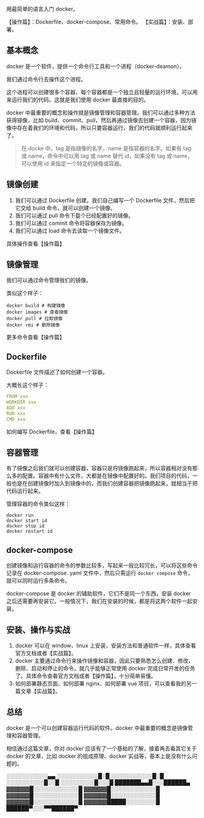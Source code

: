 用最简单的语言入门 docker。

【操作篇】：Dockerfile、docker-compose、常用命令。
【实战篇】：安装、部署。

## 基本概念
docker 是一个软件，提供一个命令行工具和一个进程（docker-deamon）。

我们通过命令行去操作这个进程。

这个进程可以创建很多个容器，每个容器都是一个独立且轻量的运行环境，可以用来运行我们的代码。这就是我们使用 docker 最直接的目的。

docker 中最重要的概念和操作就是镜像管理和容器管理。我们可以通过多种方法获得镜像，比如 build、commit、pull，然后再通过镜像去创建一个容器，因为镜像中存在着我们的环境和代码，所以只要容器运行，我们的代码就顺利运行起来了。

> 在 docke 中，tag 是指镜像的名字，name 是指容器的名字。如果有 tag 或 name，命令中可以用 tag 或 name 替代 id，如果没有 tag 或 name，可以使用 id 来指定一个特定的镜像或容器。

## 镜像创建
1. 我们可以通过 Dockerfile 创建。我们自己编写一个 Dockerfile 文件，然后把它交给 build 命令，就可以创建一个镜像。
2. 我们可以通过 pull 命令下载个已经配置好的镜像。
3. 我们可以通过 commit 命令将容器保存为镜像。
4. 我们可以通过 load 命令去读取一个镜像文件。

具体操作查看【操作篇】

## 镜像管理
我们可以通过命令管理我们的镜像。

类似这个样子：
```
docker build # 构建镜像
docker images # 查看镜像
docker pull # 拉取镜像
docker rmi # 删除镜像
```
更多命令查看【操作篇】

## Dockerfile
Dockerfile 文件描述了如何创建一个容器。

大概长这个样子：
``` yaml
FROM xxx
WORKDIR xxx
ADD xxx
RUN xxx
CMD xxx
```
如何编写 Dockerfile，查看【操作篇】

## 容器管理
有了镜像之后我们就可以创建容器，容器只是将镜像跑起来，所以容器相对没有那么多的配置。容器中有什么文件，大都是在镜像中配置好的。我们项目的代码，一般也是在创建镜像时加入到镜像中的，而我们创建容器把镜像跑起来，就相当于把代码运行起来。

管理容器的命令类似这样：
```shell
docker run
docker start id
docker stop id
docker restart id
```
## docker-compose
创建镜像和运行容器的命令的参数比较多，写起来一般比较冗长，可以将这些命令记录在 docker-compose. yaml 文件中，然后只需运行 `docker compose` 命令，就可以同时运行多条命令。

docker-compose 是 docker 的辅助软件，它们不是同一个东西，安装 docker 之后还需要再安装它。一般情况下，我们在安装的时候，都是将这两个软件一起安装。

## 安装、操作与实战
1. docker 可以在 window、linux 上安装，安装方法和普通软件一样，具体查看官方文档或者【实战篇】。
2. docker 主要通过命令行来操作镜像和容器，因此只要熟悉怎么创建、修改、删除、启动和停止的命令，就几乎能够正常使用 docker 完成日常开发的任务了。具体命令查看官方文档或者【操作篇】，十分简单易懂。
3. 如何部署静态页面、如何部署 nginx、如何部署 vue 项目，可以查看我的另一篇文章【实战篇】。

## 总结
docker 是一个可以创建容器运行代码的软件。docker 中最重要的概念是镜像管理和容器管理。

相信通过这篇文章，你对 docker 应该有了一个基础的了解，接着再去看其它关于 docker 的文章，比如 docker 的组成原理、docker 实战等，基本上是没有什么问题的。

░░░░░░░░░░░▄▄
░░░░░░░░░░░█░█
░░░░░░░░░░░█░█
░░░░░░░░░░█░░█
░░░░░░░░░█░░░█
███████▄▄█░░░██████▄
▓▓▓▓▓▓█░░░░░░░░░░░░█
▓▓▓▓▓▓█░░░░░░░░░░░░█
▓▓▓▓▓▓█░░░░░░░░░░░░█
▓▓▓▓▓▓█░░░░░░░░░░░░█
▓▓▓▓▓▓█░░░░░░░░░░░░█
▓▓▓▓▓▓█████░░░░░░░░█
██████▀░░░▀▀██████▀